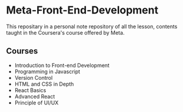 # Meta-Front-End-Development
This repositary in a personal note repository of all the lesson, contents taught in the Coursera's course offered by Meta.

## Courses 
- Introduction to Front-end Development
- Programming in Javascript
- Version Control
- HTML and CSS in Depth
- React Basics
- Advanced React
- Principle of UI/UX
